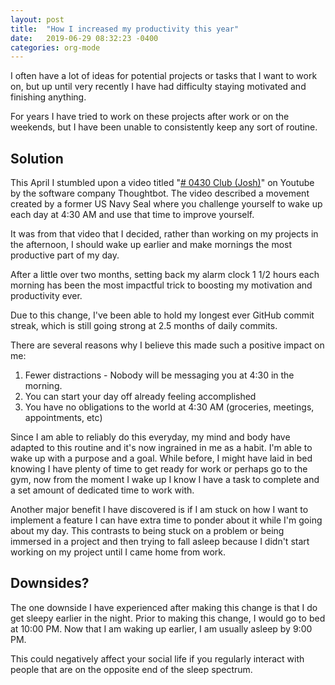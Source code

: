 ```yaml
--- 
layout: post
title:  "How I increased my productivity this year"
date:   2019-06-29 08:32:23 -0400
categories: org-mode
---
```

I often have a lot of ideas for potential projects or tasks that I want to work on, but up until very recently I have had difficulty staying motivated and finishing anything.

For years I have tried to work on these projects after work or on the weekends, but I have been unable to consistently keep any sort of routine.

## Solution

This April I stumbled upon a video titled "[# 0430 Club (Josh)](https://www.youtube.com/watch?v=gApc3-1p_3w)" on Youtube by the software company Thoughtbot. The video described a movement created by a former US Navy Seal where you challenge yourself to wake up each day at 4:30 AM and use that time to improve yourself.

 It was from that video that I decided, rather than working on my projects in the afternoon, I should wake up earlier and make mornings the most productive part of my day.

After a little over two months, setting back my alarm clock 1 1/2 hours each morning has been the most impactful trick to boosting my motivation and productivity ever.

Due to this change, I've been able to hold my longest ever GitHub commit streak, which is still going strong at 2.5 months of daily commits.

<div>
<amp-img height="240" width="983" layout="responsive" src="/assets/images/increase-productivity/commit-streak.png" alt="Commit Streak" />
</div>

There are several reasons why I believe this made such a positive impact on me:
1. Fewer distractions - Nobody will be messaging you at 4:30 in the morning.
2. You can start your day off already feeling accomplished
3. You have no obligations to the world at 4:30 AM (groceries, meetings, appointments, etc)

Since I am able to reliably do this everyday, my mind and body have adapted to this routine and it's now ingrained in me as a habit. I'm able to wake up with a purpose and a goal. While before, I might have laid in bed knowing I have plenty of time to get ready for work or perhaps go to the gym, now from the moment I wake up I know I have a task to complete and a set amount of dedicated time to work with.

Another major benefit I have discovered is if I am stuck on how I want to implement a feature I can have extra time to ponder about it while I'm going about my day. This contrasts to being stuck on a problem or being immersed in a project and then trying to fall asleep because I didn't start working on my project until I came home from work.

## Downsides?

The one downside I have experienced after making this change is that I do get sleepy earlier in the night. Prior to making this change, I would go to bed at 10:00 PM. Now that I am waking up earlier, I am usually asleep by 9:00 PM. 

This could negatively affect your social life if you regularly interact with people that are on the opposite end of the sleep spectrum. 
